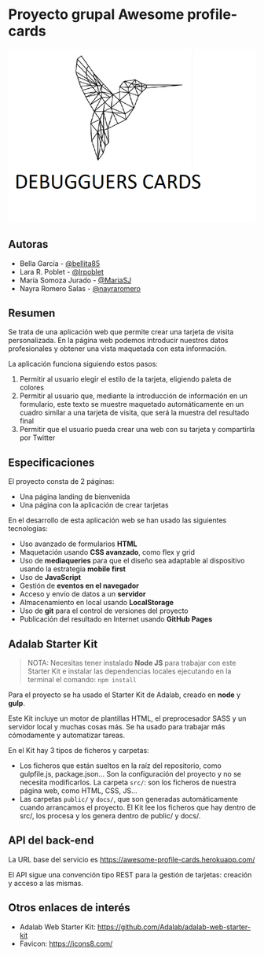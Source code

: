 # Proyecto grupal Awesome profile-cards

![Debuggers Cards](./src/images/Logo.png)

## Autoras

- Bella García - [@bellita85](https://github.com/bellita85)
- Lara R. Poblet - [@lrpoblet](https://github.com/lrpoblet)
- María Somoza Jurado - [@MariaSJ](https://github.com/MariaSJ)
- Nayra Romero Salas - [@nayraromero](https://github.com/nayraromero)

## Resumen

Se trata de una aplicación web que permite crear una tarjeta de visita personalizada. En la página web podemos introducir nuestros datos profesionales y obtener una vista maquetada con esta información.

La aplicación funciona siguiendo estos pasos:

1. Permitir al usuario elegir el estilo de la tarjeta, eligiendo paleta de colores
2. Permitir al usuario que, mediante la introducción de información en un formulario, este texto se muestre maquetado automáticamente en un cuadro similar a una tarjeta de visita, que será la muestra del resultado final
3. Permitir que el usuario pueda crear una web con su tarjeta y compartirla por Twitter

## Especificaciones

El proyecto consta de 2 páginas:

- Una página landing de bienvenida
- Una página con la aplicación de crear tarjetas

En el desarrollo de esta aplicación web se han usado las siguientes tecnologías:

- Uso avanzado de formularios **HTML**
- Maquetación usando **CSS avanzado**, como flex y grid
- Uso de **mediaqueries** para que el diseño sea adaptable al dispositivo usando la estrategia **mobile first**
- Uso de **JavaScript**
- Gestión de **eventos en el navegador**
- Acceso y envío de datos a un **servidor**
- Almacenamiento en local usando **LocalStorage**
- Uso de **git** para el control de versiones del proyecto
- Publicación del resultado en Internet usando **GitHub Pages**

## Adalab Starter Kit

> NOTA: Necesitas tener instalado **Node JS** para trabajar con este Starter Kit e instalar las dependencias locales ejecutando en la terminal el comando:
> `npm install`

Para el proyecto se ha usado el Starter Kit de Adalab, creado en **node** y **gulp**.

Este Kit incluye un motor de plantillas HTML, el preprocesador SASS y un servidor local y muchas cosas más. Se ha usado para trabajar más cómodamente y automatizar tareas.

En el Kit hay 3 tipos de ficheros y carpetas:

- Los ficheros que están sueltos en la raíz del repositorio, como gulpfile.js, package.json... Son la configuración del proyecto y no se necesita modificarlos.
  La carpeta `src/`: son los ficheros de nuestra página web, como HTML, CSS, JS...
- Las carpetas `public/` y `docs/`, que son generadas automáticamente cuando arrancamos el proyecto. El Kit lee los ficheros que hay dentro de src/, los procesa y los genera dentro de public/ y docs/.

## API del back-end

La URL base del servicio es
https://awesome-profile-cards.herokuapp.com/

El API sigue una convención tipo REST para la gestión de tarjetas: creación y acceso a las mismas.

## Otros enlaces de interés

- Adalab Web Starter Kit: https://github.com/Adalab/adalab-web-starter-kit
- Favicon: https://icons8.com/
